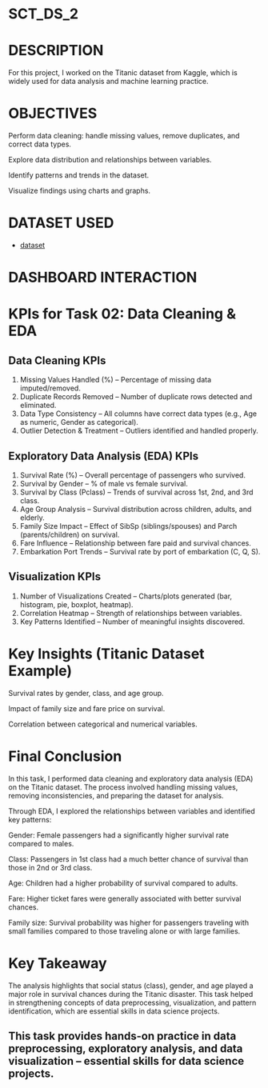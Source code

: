 # SCT_DS_2
# DESCRIPTION
For this project, I worked on the Titanic dataset from Kaggle, which is widely used for data analysis and machine learning practice.

# OBJECTIVES

Perform data cleaning: handle missing values, remove duplicates, and correct data types.

Explore data distribution and relationships between variables.

Identify patterns and trends in the dataset.

Visualize findings using charts and graphs.

# DATASET USED
- <a href="https://github.com/Priyanka-gupta1302/SCT_DS_2/blob/main/TASK%202%20DATA%20SCIENCE%20INTERN.xlsx">dataset</a>

# DASHBOARD INTERACTION


# KPIs for Task 02: Data Cleaning & EDA

##  Data Cleaning KPIs

1. Missing Values Handled (%) – Percentage of missing data imputed/removed.
2. Duplicate Records Removed – Number of duplicate rows detected and eliminated.
3. Data Type Consistency – All columns have correct data types (e.g., Age as numeric, Gender as categorical).
4. Outlier Detection & Treatment – Outliers identified and handled properly.

## Exploratory Data Analysis (EDA) KPIs

1. Survival Rate (%) – Overall percentage of passengers who survived.
2. Survival by Gender – % of male vs female survival.
3. Survival by Class (Pclass) – Trends of survival across 1st, 2nd, and 3rd class.
4. Age Group Analysis – Survival distribution across children, adults, and elderly.
5. Family Size Impact – Effect of SibSp (siblings/spouses) and Parch (parents/children) on survival.
6. Fare Influence – Relationship between fare paid and survival chances.
7. Embarkation Port Trends – Survival rate by port of embarkation (C, Q, S).

## Visualization KPIs

1. Number of Visualizations Created – Charts/plots generated (bar, histogram, pie, boxplot, heatmap).
2. Correlation Heatmap – Strength of relationships between variables.
3. Key Patterns Identified – Number of meaningful insights discovered.

# Key Insights (Titanic Dataset Example)

Survival rates by gender, class, and age group.

Impact of family size and fare price on survival.

Correlation between categorical and numerical variables.


# Final Conclusion

In this task, I performed data cleaning and exploratory data analysis (EDA) on the Titanic dataset. The process involved handling missing values, removing inconsistencies, and preparing the dataset for analysis.

Through EDA, I explored the relationships between variables and identified key patterns:

Gender: Female passengers had a significantly higher survival rate compared to males.

Class: Passengers in 1st class had a much better chance of survival than those in 2nd or 3rd class.

Age: Children had a higher probability of survival compared to adults.

Fare: Higher ticket fares were generally associated with better survival chances.

Family size: Survival probability was higher for passengers traveling with small families compared to those traveling alone or with large families.


# Key Takeaway

The analysis highlights that social status (class), gender, and age played a major role in survival chances during the Titanic disaster. This task helped in strengthening concepts of data preprocessing, visualization, and pattern identification, which are essential skills in data science projects.

## This task provides hands-on practice in data preprocessing, exploratory analysis, and data visualization – essential skills for data science projects.
